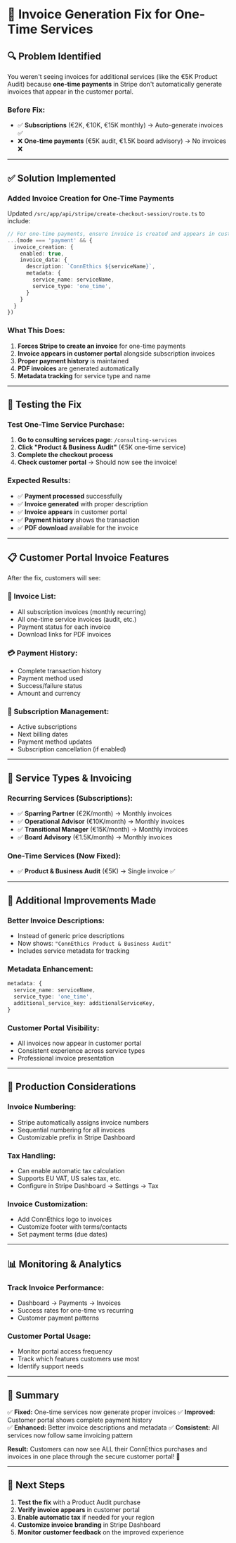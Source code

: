 # 🧾 Invoice Generation Fix for One-Time Services

## 🔍 **Problem Identified**

You weren't seeing invoices for additional services (like the €5K Product Audit) because **one-time payments** in Stripe don't automatically generate invoices that appear in the customer portal.

### **Before Fix:**
- ✅ **Subscriptions** (€2K, €10K, €15K monthly) → Auto-generate invoices ✅
- ❌ **One-time payments** (€5K audit, €1.5K board advisory) → No invoices ❌

---

## ✅ **Solution Implemented**

### **Added Invoice Creation for One-Time Payments**

Updated `/src/app/api/stripe/create-checkout-session/route.ts` to include:

```typescript
// For one-time payments, ensure invoice is created and appears in customer portal
...(mode === 'payment' && {
  invoice_creation: {
    enabled: true,
    invoice_data: {
      description: `ConnEthics ${serviceName}`,
      metadata: {
        service_name: serviceName,
        service_type: 'one_time',
      }
    }
  }
})
```

### **What This Does:**
1. **Forces Stripe to create an invoice** for one-time payments
2. **Invoice appears in customer portal** alongside subscription invoices
3. **Proper payment history** is maintained
4. **PDF invoices** are generated automatically
5. **Metadata tracking** for service type and name

---

## 🧪 **Testing the Fix**

### **Test One-Time Service Purchase:**

1. **Go to consulting services page**: `/consulting-services`
2. **Click "Product & Business Audit"** (€5K one-time service)
3. **Complete the checkout process**
4. **Check customer portal** → Should now see the invoice!

### **Expected Results:**
- ✅ **Payment processed** successfully
- ✅ **Invoice generated** with proper description
- ✅ **Invoice appears** in customer portal
- ✅ **Payment history** shows the transaction
- ✅ **PDF download** available for the invoice

---

## 📋 **Customer Portal Invoice Features**

After the fix, customers will see:

### **📄 Invoice List:**
- All subscription invoices (monthly recurring)
- All one-time service invoices (audit, etc.)
- Payment status for each invoice
- Download links for PDF invoices

### **💳 Payment History:**
- Complete transaction history
- Payment method used
- Success/failure status
- Amount and currency

### **🔄 Subscription Management:**
- Active subscriptions
- Next billing dates
- Payment method updates
- Subscription cancellation (if enabled)

---

## 🎯 **Service Types & Invoicing**

### **Recurring Services (Subscriptions):**
- ✅ **Sparring Partner** (€2K/month) → Monthly invoices
- ✅ **Operational Advisor** (€10K/month) → Monthly invoices  
- ✅ **Transitional Manager** (€15K/month) → Monthly invoices
- ✅ **Board Advisory** (€1.5K/month) → Monthly invoices

### **One-Time Services (Now Fixed):**
- ✅ **Product & Business Audit** (€5K) → Single invoice ✅

---

## 🔧 **Additional Improvements Made**

### **Better Invoice Descriptions:**
- Instead of generic price descriptions
- Now shows: `"ConnEthics Product & Business Audit"`
- Includes service metadata for tracking

### **Metadata Enhancement:**
```typescript
metadata: {
  service_name: serviceName,
  service_type: 'one_time',
  additional_service_key: additionalServiceKey,
}
```

### **Customer Portal Visibility:**
- All invoices now appear in customer portal
- Consistent experience across service types
- Professional invoice presentation

---

## 🚀 **Production Considerations**

### **Invoice Numbering:**
- Stripe automatically assigns invoice numbers
- Sequential numbering for all invoices
- Customizable prefix in Stripe Dashboard

### **Tax Handling:**
- Can enable automatic tax calculation
- Supports EU VAT, US sales tax, etc.
- Configure in Stripe Dashboard → Settings → Tax

### **Invoice Customization:**
- Add ConnEthics logo to invoices
- Customize footer with terms/contacts
- Set payment terms (due dates)

---

## 📊 **Monitoring & Analytics**

### **Track Invoice Performance:**
- Dashboard → Payments → Invoices
- Success rates for one-time vs recurring
- Customer payment patterns

### **Customer Portal Usage:**
- Monitor portal access frequency
- Track which features customers use most
- Identify support needs

---

## 🎉 **Summary**

✅ **Fixed:** One-time services now generate proper invoices
✅ **Improved:** Customer portal shows complete payment history  
✅ **Enhanced:** Better invoice descriptions and metadata
✅ **Consistent:** All services now follow same invoicing pattern

**Result:** Customers can now see ALL their ConnEthics purchases and invoices in one place through the secure customer portal! 🎯

---

## 🔄 **Next Steps**

1. **Test the fix** with a Product Audit purchase
2. **Verify invoice appears** in customer portal  
3. **Enable automatic tax** if needed for your region
4. **Customize invoice branding** in Stripe Dashboard
5. **Monitor customer feedback** on the improved experience

